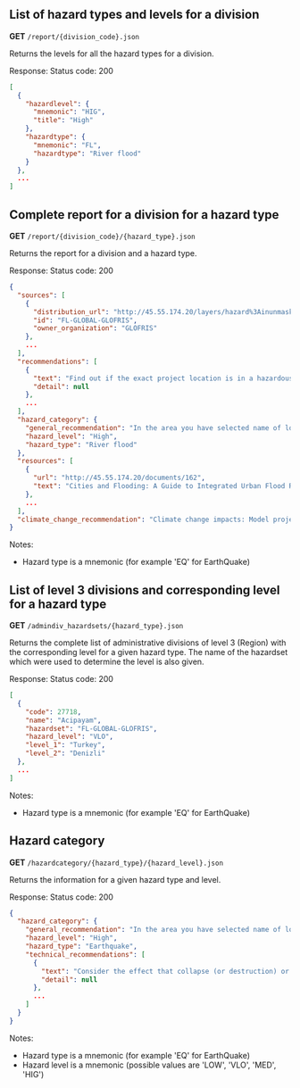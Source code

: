 
## List of hazard types and levels for a division

**GET** `/report/{division_code}.json`

Returns the levels for all the hazard types for a division.

Response: Status code: 200

``` json
[
  {
    "hazardlevel": {
      "mnemonic": "HIG",
      "title": "High"
    },
    "hazardtype": {
      "mnemonic": "FL",
      "hazardtype": "River flood"
    }
  },
  ...
]
```

## Complete report for a division for a hazard type

**GET** `/report/{division_code}/{hazard_type}.json`

Returns the report for a division and a hazard type.

Response: Status code: 200

``` json
{
  "sources": [
    {
      "distribution_url": "http://45.55.174.20/layers/hazard%3Ainunmask_world_stream_6tthres_2_t_50",
      "id": "FL-GLOBAL-GLOFRIS",
      "owner_organization": "GLOFRIS"
    },
    ...
  ],
  "recommendations": [
    {
      "text": "Find out if the exact project location is in a hazardous zone by using local data, e.g. by collecting local information either from river flood hazard maps, by interviewing local governmental organizations, or by hiring international expertise.",
      "detail": null
    },
    ...
  ],
  "hazard_category": {
    "general_recommendation": "In the area you have selected name of location river flood hazard is classified as **high** according to the information that is currently available to this tool. This means that there is a chance of more than 10% that potentially damaging and life-threatening floods occur in the coming 10 years. **Project planning decisions, project design, and construction methods must take into account the level of river flood hazard**. The following is a list of recommendations that could be followed in different phases of the project to help reduce the risk to your project. Please note that these recommendations are generic and not project-specific.",
    "hazard_level": "High",
    "hazard_type": "River flood"
  },
  "resources": [
    {
      "url": "http://45.55.174.20/documents/162",
      "text": "Cities and Flooding: A Guide to Integrated Urban Flood Risk Management for the 21st Century"
    },
    ...
  ],
  "climate_change_recommendation": "Climate change impacts: Model projections are inconsistent in changes in rainfall."
}
```

Notes:

 - Hazard type is a mnemonic (for example 'EQ' for EarthQuake)

## List of level 3 divisions and corresponding level for a hazard type

**GET** `/admindiv_hazardsets/{hazard_type}.json`

Returns the complete list of administrative divisions of level 3 (Region) with
the corresponding level for a given hazard type. The name of the hazardset
which were used to determine the level is also given.

Response: Status code: 200

``` json
[
  {
    "code": 27718,
    "name": "Acipayam",
    "hazardset": "FL-GLOBAL-GLOFRIS",
    "hazard_level": "VLO",
    "level_1": "Turkey",
    "level_2": "Denizli"
  },
  ...
]
```

Notes:

 - Hazard type is a mnemonic (for example 'EQ' for EarthQuake)

## Hazard category

**GET** `/hazardcategory/{hazard_type}/{hazard_level}.json`

Returns the information for a given hazard type and level.

Response: Status code: 200

``` json
{
  "hazard_category": {
    "general_recommendation": "In the area you have selected name of location earthquake hazard is classified as **high** according to the information that is currently available. This means that there is more than a 20% chance of potentially-damaging earthquake shaking in your project area in the next 50 years. Based on this information, the impact of earthquake **must be considered** in all phases of the project, in particular during design and construction. **Project planning decisions, project design, and construction methods should take into account the level of earthquake hazard**. Further detailed information should be obtained to adequately account for the level of hazard.",
    "hazard_level": "High",
    "hazard_type": "Earthquake",
    "technical_recommendations": [
      {
        "text": "Consider the effect that collapse (or destruction) or serious damage to buildings and infrastructure associated with the planned project could have on the local population and environment.",
        "detail": null
      },
      ...
    ]
  }
}
```

Notes:

 - Hazard type is a mnemonic (for example 'EQ' for EarthQuake)
 - Hazard level is a mnemonic (possible values are 'LOW', 'VLO', 'MED', 'HIG')
